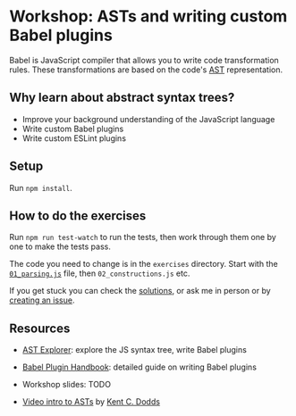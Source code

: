 # Workshop: ASTs and writing custom Babel plugins

Babel is JavaScript compiler that allows you to write code transformation rules. These transformations are based on the code's [AST](https://en.wikipedia.org/wiki/Abstract_syntax_tree) representation.

## Why learn about abstract syntax trees?

- Improve your background understanding of the JavaScript language
- Write custom Babel plugins
- Write custom ESLint plugins

## Setup 

Run `npm install`.
## How to do the exercises

Run `npm run test-watch` to run the tests, then work through them one by one to make the tests pass.

The code you need to change is in the `exercises` directory. Start with the [`01_parsing.js`](https://github.com/mattzeunert/babel-workshop/blob/master/exercises/01_parsing.js) file, then `02_constructions.js` etc.

If you get stuck you can check the [solutions](https://github.com/mattzeunert/babel-workshop/tree/master/solutions), or ask me in person or by [creating an issue](https://github.com/mattzeunert/babel-workshop/issues).

## Resources

- [AST Explorer](https://astexplorer.net/): explore the JS syntax tree, write Babel plugins
- [Babel Plugin Handbook](https://github.com/thejameskyle/babel-handbook/blob/master/translations/en/plugin-handbook.md): detailed guide on writing Babel plugins

- Workshop slides: TODO
- [Video intro to ASTs](https://www.youtube.com/watch?v=CFQBHy8RCpg&feature=youtu.be) by [Kent C. Dodds](https://twitter.com/kentcdodds)